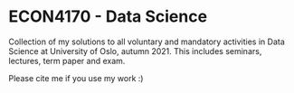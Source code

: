 # ECON4170 - Data Science

Collection of my solutions to all voluntary and mandatory activities in Data Science at University of Oslo, autumn 2021.
This includes seminars, lectures, term paper and exam.

Please cite me if you use my work :)

